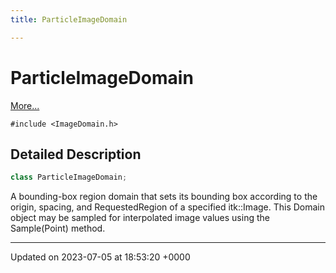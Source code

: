 ```yaml
---
title: ParticleImageDomain

---
```


# ParticleImageDomain



 [More...](#detailed-description)


`#include <ImageDomain.h>`

## Detailed Description

```cpp
class ParticleImageDomain;
```


A bounding-box region domain that sets its bounding box according to the origin, spacing, and RequestedRegion of a specified itk::Image. This Domain object may be sampled for interpolated image values using the Sample(Point) method. 

-------------------------------

Updated on 2023-07-05 at 18:53:20 +0000